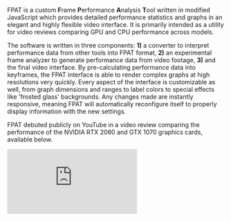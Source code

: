 <!--t FPAT (Frame Performance Analysis Tool) t-->
<!--tag software tag-->
<!--image /content/images/fpat-frame-performance-analysis-tool/screenshot-1024x576.png image-->
  
  
FPAT is a custom **F**rame **P**erformance **A**nalysis **T**ool written in modified JavaScript which provides detailed performance statistics and graphs in an elegant and highly flexible video interface. It is primarily intended as a utility for video reviews comparing GPU and CPU performance across models.  
  
The software is written in three components: **1)** a converter to interpret performance data from other tools into FPAT format, **2)** an experimental frame analyzer to generate performance data from video footage, **3)** and the final video interface. By pre-calculating performance data into keyframes, the FPAT interface is able to render complex graphs at high resolutions very quickly. Every aspect of the interface is customizable as well, from graph dimensions and ranges to label colors to special effects like 'frosted glass' backgrounds. Any changes made are instantly responsive, meaning FPAT will automatically reconfigure itself to properly display information with the new settings.  
  
FPAT debuted publicly on YouTube in a video review comparing the performance of the NVIDIA RTX 2060 and GTX 1070 graphics cards, available below.  

<iframe src="https://www.youtube.com/embed/oYKS5j-Erts" frameborder="0" allowfullscreen></iframe>